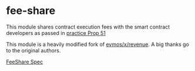 # fee-share

This module shares contract execution fees with the smart contract developers as passed in [practice Prop 51](https://www.mintscan.io/practice/proposals/51)

This module is a heavily modified fork of [evmos/x/revenue](https://github.com/evmos/evmos/tree/main/x/revenue).
A big thanks go to the original authors.

[FeeShare Spec](spec/README.md)
